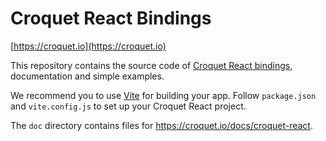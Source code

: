 # Croquet React Bindings

[https://croquet.io](https://croquet.io)

This repository contains the source code of [Croquet React bindings](https://www.npmjs.com/package/@croquet/react), documentation and simple examples.

We recommend you to use [Vite](https://vitejs.dev) for building your app. Follow `package.json` and `vite.config.js` to set up your Croquet React project.

The `doc` directory contains files for https://croquet.io/docs/croquet-react.



